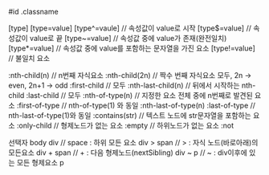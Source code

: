 #id
.classname

[type]
[type=value]
[type^=vaule] // 속성값이 value로 시작
[type$=value] // 속성값이 value로 끝
[type~=value] // 속성값 중에 value가 존재(완전일치)
[type*=value] // 속성값 중에 value를 포함하는 문자열을 가진 요소
[type!=value] // 불일치 요소

:nth-child(n) // n번째 자식요소
:nth-child(2n) // 짝수 번째 자식요소 모두, 2n -> even, 2n+1 -> odd
:first-child // 모두
:nth-last-child(n) // 뒤에서 시작하는 nth-child
:last-child // 모두
:nth-of-type(n) // 지정한 요소 전체 중에 n번째로 발견된 요소
:first-of-type // nth-of-type(1) 와 동일
:nth-last-of-type(n)
:last-of-type // nth-last-of-type(1)와 동일
:contains(str) // 텍스트 노드에 str문자열을 포함하는 요소
:only-child // 형제노드가 없는 요소
:empty // 하위노드가 없는 요소
:not

선택자
body div // space : 하위 모든 요소
div > span // > : 자식 노드(바로아래)의 모든요소
div + span // + : 다음 형제노드(nextSibling)
div ~ p // ~ : div이후에 있는 모든 형제요소 p
